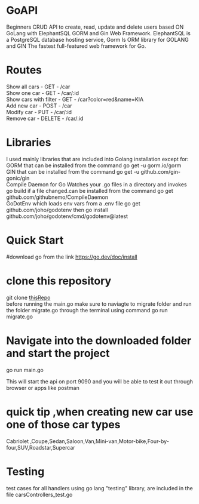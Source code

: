 # GoAPI
Beginners CRUD API to create, read, update and delete users based ON GoLang with ElephantSQL GORM and Gin Web Framework. ElephantSQL is a PostgreSQL database hosting service, Gorm Is ORM library for GOLANG and GIN The fastest full-featured web framework for Go.

# Routes
Show all cars - GET - /car <br>
Show one car - GET - /car/:id <br>
Show cars with filter - GET - /car?color=red&name=KIA <br>
Add new car - POST - /car <br>
Modify car - PUT - /car/:id <br>
Remove car - DELETE - /car/:id <br>

# Libraries
I used mainly libraries that are included into Golang installation except for: <br> 
GORM that can be installed from the command go get -u gorm.io/gorm <br>
GIN that can be installed from the command go get -u github.com/gin-gonic/gin <br>
Compile Daemon for Go Watches your .go files in a directory and invokes go build if a file changed.can be installed from the command go get github.com/githubnemo/CompileDaemon <br>
GoDotEnv which loads env vars from a .env file go get github.com/joho/godotenv then go install github.com/joho/godotenv/cmd/godotenv@latest <br>

# Quick Start
#download go from the link 
https://go.dev/doc/install

# clone this repository 
git clone [thisRepo](https://github.com/NourhanAhmed1/GoAPI.git) <br>
before running the main.go make sure to naviagte to migrate folder and run the folder migrate.go through the terminal using command go run migrate.go


# Navigate into the downloaded folder and start the project
go run main.go <br>

This will start the api on port 9090 and you will be able to test it out through browser or apps like postman
# quick tip ,when creating new car use one of those car types 
Cabriolet ,Coupe,Sedan,Saloon,Van,Mini-van,Motor-bike,Four-by-four,SUV,Roadstar,Supercar
# Testing 
test cases for all handlers using go lang "testing" library, are included in the file carsControllers_test.go 

